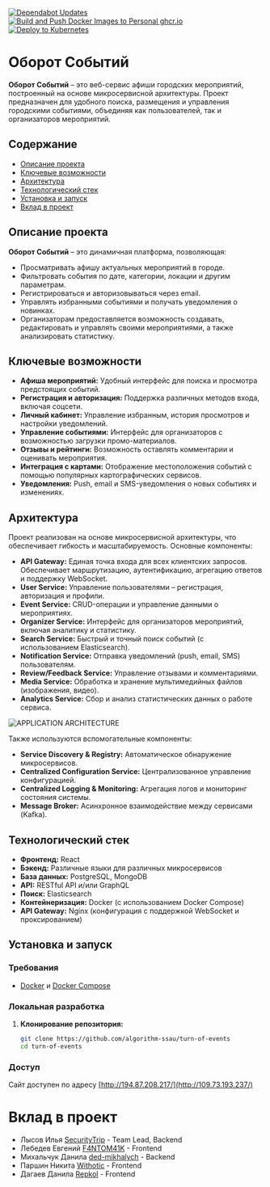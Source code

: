 [![Dependabot Updates](https://github.com/algorithm-ssau/turn-of-events/actions/workflows/dependabot/dependabot-updates/badge.svg?branch=master)](https://github.com/algorithm-ssau/turn-of-events/actions/workflows/dependabot/dependabot-updates)
[![Build and Push Docker Images to Personal ghcr.io](https://github.com/algorithm-ssau/turn-of-events/actions/workflows/build-push.yml/badge.svg?branch=master)](https://github.com/algorithm-ssau/turn-of-events/actions/workflows/build-push.yml)
[![Deploy to Kubernetes](https://github.com/algorithm-ssau/turn-of-events/actions/workflows/deploy.yml/badge.svg?branch=master)](https://github.com/algorithm-ssau/turn-of-events/actions/workflows/deploy.yml)
# Оборот Событий

**Оборот Событий** – это веб-сервис афиши городских мероприятий, построенный на основе микросервисной архитектуры. Проект предназначен для удобного поиска, размещения и управления городскими событиями, объединяя как пользователей, так и организаторов мероприятий.

## Содержание

- [Описание проекта](#описание-проекта)
- [Ключевые возможности](#ключевые-возможности)
- [Архитектура](#архитектура)
- [Технологический стек](#технологический-стек)
- [Установка и запуск](#установка-и-запуск)
- [Вклад в проект](#вклад-в-проект)

## Описание проекта

**Оборот Событий** – это динамичная платформа, позволяющая:
- Просматривать афишу актуальных мероприятий в городе.
- Фильтровать события по дате, категории, локации и другим параметрам.
- Регистрироваться и авторизовываться через email.
- Управлять избранными событиями и получать уведомления о новинках.
- Организаторам предоставляется возможность создавать, редактировать и управлять своими мероприятиями, а также анализировать статистику.

## Ключевые возможности

- **Афиша мероприятий:** Удобный интерфейс для поиска и просмотра предстоящих событий.
- **Регистрация и авторизация:** Поддержка различных методов входа, включая соцсети.
- **Личный кабинет:** Управление избранным, история просмотров и настройки уведомлений.
- **Управление событиями:** Интерфейс для организаторов с возможностью загрузки промо-материалов.
- **Отзывы и рейтинги:** Возможность оставлять комментарии и оценивать мероприятия.
- **Интеграция с картами:** Отображение местоположения событий с помощью популярных картографических сервисов.
- **Уведомления:** Push, email и SMS-уведомления о новых событиях и изменениях.

## Архитектура

Проект реализован на основе микросервисной архитектуры, что обеспечивает гибкость и масштабируемость. Основные компоненты:

- **API Gateway:** Единая точка входа для всех клиентских запросов. Обеспечивает маршрутизацию, аутентификацию, агрегацию ответов и поддержку WebSocket.
- **User Service:** Управление пользователями – регистрация, авторизация и профили.
- **Event Service:** CRUD-операции и управление данными о мероприятиях.
- **Organizer Service:** Интерфейс для организаторов мероприятий, включая аналитику и статистику.
- **Search Service:** Быстрый и точный поиск событий (с использованием Elasticsearch).
- **Notification Service:** Отправка уведомлений (push, email, SMS) пользователям.
- **Review/Feedback Service:** Управление отзывами и комментариями.
- **Media Service:** Обработка и хранение мультимедийных файлов (изображения, видео).
- **Analytics Service:** Сбор и анализ статистических данных о работе сервиса.

<picture>
 <img alt="APPLICATION ARCHITECTURE" src="https://github.com/algorithm-ssau/turn-of-events/blob/master/APP.jpg">
</picture>


Также используются вспомогательные компоненты:
- **Service Discovery & Registry:** Автоматическое обнаружение микросервисов.
- **Centralized Configuration Service:** Централизованное управление конфигурацией.
- **Centralized Logging & Monitoring:** Агрегация логов и мониторинг состояния системы.
- **Message Broker:** Асинхронное взаимодействие между сервисами (Kafka).

## Технологический стек

- **Фронтенд:** React
- **Бэкенд:** Различные языки для различных микросервисов
- **База данных:** PostgreSQL, MongoDB
- **API:** RESTful API и/или GraphQL
- **Поиск:** Elasticsearch
- **Контейнеризация:** Docker (с использованием Docker Compose)
- **API Gateway:** Nginx (конфигурация с поддержкой WebSocket и проксированием)

## Установка и запуск

### Требования

- [Docker](https://www.docker.com/) и [Docker Compose](https://docs.docker.com/compose/)

### Локальная разработка

1. **Клонирование репозитория:**
   ```bash
   git clone https://github.com/algorithm-ssau/turn-of-events
   cd turn-of-events

### Доступ
Сайт доступен по адресу [http://194.87.208.217/](http://109.73.193.237/)

# Вклад в проект
* Лысов Илья [SecurityTrip](https://github.com/SecurityTrip) - Team Lead, Backend 
* Лебедев Евгений [F4NTOM41K](https://github.com/F4NTOM41K) - Frontend
* Михальчук Данила [ded-mikhalych](https://github.com/ded-mikhalych) - Backend
* Паршин Никита [Withotic](https://github.com/Withotic) - Frontend
* Дагаев Данила [Repkol](https://github.com/Repkol) - Frontend

